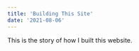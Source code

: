 ```yaml
---
title: 'Building This Site'
date: '2021-08-06'
---
```


This is the story of how I built this website.
